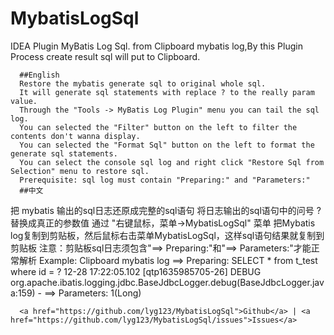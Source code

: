 # MybatisLogSql
IDEA Plugin MyBatis Log Sql.       from Clipboard mybatis log,By this Plugin Process  create result sql will put to Clipboard.

      ##English
      Restore the mybatis generate sql to original whole sql.
      It will generate sql statements with replace ? to the really param value.
      Through the "Tools -> MyBatis Log Plugin" menu you can tail the sql log.
      You can selected the "Filter" button on the left to filter the contents don't wanna display.
      You can selected the "Format Sql" button on the left to format the generate sql statements.
      You can select the console sql log and right click "Restore Sql from Selection" menu to restore sql.
      Prerequisite: sql log must contain "Preparing:" and "Parameters:"
      ##中文
把 mybatis 输出的sql日志还原成完整的sql语句
      将日志输出的sql语句中的问号 ? 替换成真正的参数值
      通过 "右键鼠标，菜单->MybatisLogSql" 菜单
      把Mybatis log复制到剪贴板，然后鼠标右击菜单MybatisLogSql，这样sql语句结果就复制到剪贴板
      注意：剪贴板sql日志须包含"==>  Preparing:"和"==> Parameters:"才能正常解析
      Example: Clipboard mybatis log
==>  Preparing: SELECT * from t_test where id = ?
12-28 17:22:05.102 [qtp1635985705-26] DEBUG org.apache.ibatis.logging.jdbc.BaseJdbcLogger.debug(BaseJdbcLogger.java:159) - ==> Parameters: 1(Long)
      
      <a href="https://github.com/lyg123/MybatisLogSql">Github</a> | <a href="https://github.com/lyg123/MybatisLogSql/issues">Issues</a>
